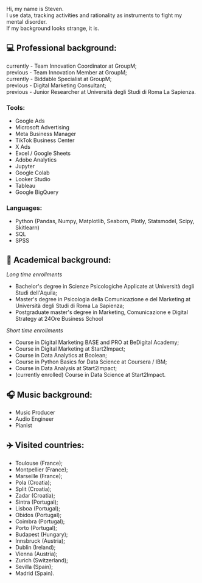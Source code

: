 Hi, my name is Steven. <br>
I use data, tracking activities and rationality as instruments to fight my mental disorder. <br>
If my background looks strange, it is. <br>

## 💻 Professional background:

currently - Team Innovation Coordinator at GroupM; <br>
previous - Team Innovation Member at GroupM; <br>
currently - Biddable Specialist at GroupM; <br>
previous - Digital Marketing Consultant; <br>
previous - Junior Researcher at Università degli Studi di Roma La Sapienza. <br>

### Tools:

- Google Ads
- Microsoft Advertising
- Meta Business Manager
- TikTok Business Center
- X Ads
- Excel / Google Sheets
- Adobe Analytics
- Jupyter
- Google Colab
- Looker Studio
- Tableau
- Google BigQuery

### Languages:

- Python (Pandas, Numpy, Matplotlib, Seaborn, Plotly, Statsmodel, Scipy, Skitlearn)
- SQL
- SPSS

## 🏫 Academical background:

_Long time enrollments_

- Bachelor's degree in Scienze Psicologiche Applicate at Università degli Studi dell'Aquila; <br>
- Master's degree in Psicologia della Comunicazione e del Marketing at Università degli Studi di Roma La Sapienza; <br>
- Postgraduate master's degree in Marketing, Comunicazione e Digital Strategy at 24Ore Business School <br>

_Short time enrollments_

- Course in Digital Marketing BASE and PRO at BeDigital Academy; <br>
- Course in Digital Marketing at Start2Impact; <br>
- Course in Data Analytics at Boolean; <br>
- Course in Python Basics for Data Science at Coursera / IBM; <br>
- Course in Data Analysis at Start2Impact; <br>
- (currently enrolled) Course in Data Science at Start2Impact. <br>

## 🎧 Music background:

- Music Producer
- Audio Engineer
- Pianist

## ✈️ Visited countries:

- Toulouse (France); <br>
- Montpellier (France); <br>
- Marseille (France); <br>
- Pola (Croatia); <br>
- Split (Croatia); <br>
- Zadar (Croatia); <br>
- Sintra (Portugal); <br> 
- Lisboa (Portugal); <br>
- Obidos (Portugal); <br>
- Coimbra (Portugal); <br>
- Porto (Portugal); <br>
- Budapest (Hungary); <br>
- Innsbruck (Austria); <br>
- Dublin (Ireland); <br>
- Vienna (Austria); <br>
- Zurich (Switzerland); <br>
- Sevilla (Spain); <br>
- Madrid (Spain). <br>
